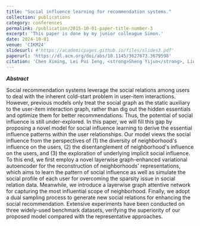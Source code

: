 ```yaml
---
title: "Social influence learning for recommendation systems."
collection: publications
category: conferences
permalink: /publication/2015-10-01-paper-title-number-3
excerpt: 'This paper is done by my junior colleague Simon.'
date: 2024-10-01
venue: 'CIKM24'
slidesurl: #'https://academicpages.github.io/files/slides3.pdf'
paperurl: 'https://dl.acm.org/doi/abs/10.1145/3627673.3679598'
citation: 'Chen Ximing, Lei Pui Ieng, <strong>Sheng Yijun</strong>, Liu Yanyan, & Gong Zhiguo*. (2024, October). Social influence learning for recommendation systems. In <i>Proceedings of the 33rd ACM International Conference on Information and Knowledge Management (CIKM)</i>, pp. 312–322.'
---
```

***Abstract***

Social recommendation systems leverage the social relations among users to deal with the inherent cold-start problem in user-item interactions. However, previous models only treat the social graph as the static auxiliary to the user-item interaction graph, rather than dig out the hidden essentials and optimize them for better recommendations. Thus, the potential of social influence is still under-explored. In this paper, we will fill this gap by proposing a novel model for social influence learning to derive the essential influence patterns within the user relationships. Our model views the social influence from the perspectives of (1) the diversity of neighborhood's influence on the users, (2) the disentanglement of neighborhood's influence on the users, and (3) the exploration of underlying implicit social influence. To this end, we first employ a novel layerwise graph-enhanced variational autoencoder for the reconstruction of neighborhoods' representations, which aims to learn the pattern of social influence as well as simulate the social profile of each user for overcoming the sparsity issue in social relation data. Meanwhile, we introduce a layerwise graph attentive network for capturing the most influential scope of neighborhood. Finally, we adopt a dual sampling process to generate new social relations for enhancing the social recommendation. Extensive experiments have been conducted on three widely-used benchmark datasets, verifying the superiority of our proposed model compared with the representative approaches.
